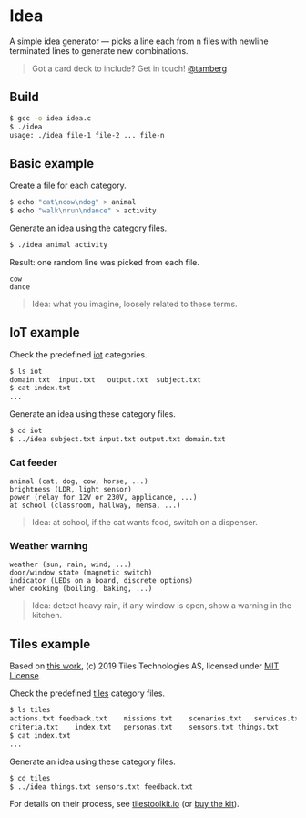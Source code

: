 # Idea
A simple idea generator — picks a line each from n files with newline terminated lines to generate new combinations.

> Got a card deck to include? Get in touch! [@tamberg](https://quite.social/@tamberg)

## Build
```bash
$ gcc -o idea idea.c
$ ./idea
usage: ./idea file-1 file-2 ... file-n
```

## Basic example
Create a file for each category.
```bash
$ echo "cat\ncow\ndog" > animal
$ echo "walk\nrun\ndance" > activity
```

Generate an idea using the category files.
```bash
$ ./idea animal activity
```

Result: one random line was picked from each file.
```
cow
dance
```

> Idea: what you imagine, loosely related to these terms.

## IoT example
Check the predefined [iot](iot) categories.
```bash
$ ls iot
domain.txt	input.txt	output.txt	subject.txt
$ cat index.txt
...
```

Generate an idea using these category files.
```bash
$ cd iot
$ ../idea subject.txt input.txt output.txt domain.txt
```

### Cat feeder
```
animal (cat, dog, cow, horse, ...)
brightness (LDR, light sensor)
power (relay for 12V or 230V, applicance, ...)
at school (classroom, hallway, mensa, ...)
```

> Idea: at school, if the cat wants food, switch on a dispenser.

### Weather warning
```
weather (sun, rain, wind, ...)
door/window state (magnetic switch)
indicator (LEDs on a board, discrete options)
when cooking (boiling, baking, ...)
```

> Idea: detect heavy rain, if any window is open, show a warning in the kitchen.

## Tiles example
Based on [this work](https://github.com/tilestoolkit/tiles-IoT-inventor-toolkit), (c) 2019 Tiles Technologies AS, licensed under [MIT License](https://github.com/tilestoolkit/tiles-IoT-inventor-toolkit/blob/master/LICENSE).

Check the predefined [tiles](tiles) category files.
```bash
$ ls tiles
actions.txt	feedback.txt	missions.txt	scenarios.txt	services.txt
criteria.txt	index.txt	personas.txt	sensors.txt	things.txt
$ cat index.txt
...
```

Generate an idea using these category files.
```bash
$ cd tiles
$ ../idea things.txt sensors.txt feedback.txt
```

For details on their process, see [tilestoolkit.io](https://www.tilestoolkit.io) (or [buy the kit](https://www.tilestoolkit.io/buy-workshop-in-a-bag/)).
